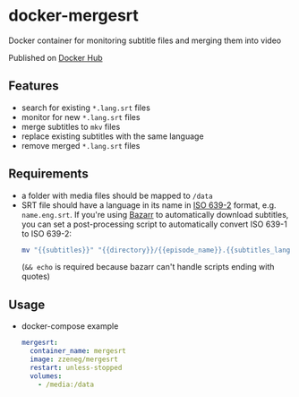 # docker-mergesrt
Docker container for monitoring subtitle files and merging them into video

Published on [Docker Hub](https://hub.docker.com/r/zzeneg/mergesrt)

## Features
- search for existing `*.lang.srt` files
- monitor for new `*.lang.srt` files
- merge subtitles to `mkv` files
- replace existing subtitles with the same language
- remove merged `*.lang.srt` files

## Requirements
- a folder with media files should be mapped to `/data`
- SRT file should have a language in its name in [ISO 639-2](https://en.wikipedia.org/wiki/List_of_ISO_639-2_codes) format, e.g. `name.eng.srt`. If you're using [Bazarr](https://www.bazarr.media/) to automatically download subtitles, you can set a post-processing script to automatically convert ISO 639-1 to ISO 639-2:
  ```bash
  mv "{{subtitles}}" "{{directory}}/{{episode_name}}.{{subtitles_language_code3}}.srt" && echo
  ```
  (`&& echo` is required because bazarr can't handle scripts ending with quotes)

## Usage
- docker-compose example
  ```yaml
  mergesrt:
    container_name: mergesrt
    image: zzeneg/mergesrt
    restart: unless-stopped
    volumes:
      - /media:/data
  ```
